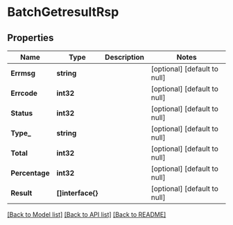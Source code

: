 # BatchGetresultRsp

## Properties
Name | Type | Description | Notes
------------ | ------------- | ------------- | -------------
**Errmsg** | **string** |  | [optional] [default to null]
**Errcode** | **int32** |  | [optional] [default to null]
**Status** | **int32** |  | [optional] [default to null]
**Type_** | **string** |  | [optional] [default to null]
**Total** | **int32** |  | [optional] [default to null]
**Percentage** | **int32** |  | [optional] [default to null]
**Result** | **[]interface{}** |  | [optional] [default to null]

[[Back to Model list]](../README.md#documentation-for-models) [[Back to API list]](../README.md#documentation-for-api-endpoints) [[Back to README]](../README.md)


